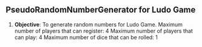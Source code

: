 ## PseudoRandomNumberGenerator for Ludo Game

1. **Objective**: To generate random numbers for Ludo Game.
     Maximum number of players that can register: 4
     Maximum number of players that can play: 4
     Maximum number of dice that can be rolled: 1
     
     



